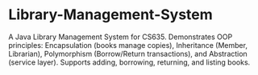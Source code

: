 # Library-Management-System
A Java Library Management System for CS635. Demonstrates OOP principles: Encapsulation (books manage copies), Inheritance (Member, Librarian), Polymorphism (Borrow/Return transactions), and Abstraction (service layer). Supports adding, borrowing, returning, and listing books.
